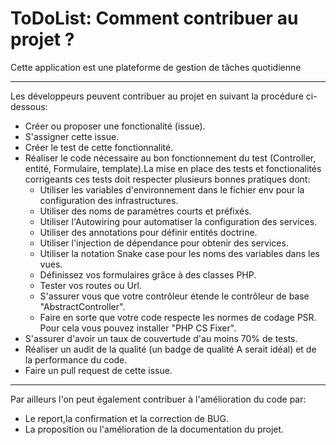 ToDoList: Comment contribuer au projet ?
======================================

Cette application est une plateforme de gestion de tâches quotidienne

-----------------

Les développeurs peuvent contribuer au projet en suivant la procédure ci-dessous:
* Créer ou proposer une fonctionalité (issue).
* S'assigner cette issue.
* Créer le test de cette fonctionnalité.
* Réaliser le code nécessaire au bon fonctionnement du test (Controller, entité, Formulaire, template).La mise en place des tests et fonctionalités corrigeants ces tests doit respecter plusieurs  bonnes pratiques dont:
  * Utiliser les variables d'environnement dans le fichier env pour la configuration des infrastructures.
  * Utiliser des noms de paramètres courts et préfixés.
  * Utiliser l'Autowiring pour automatiser la configuration des services.
  * Utiliser des annotations pour définir entités doctrine.
  * Utiliser l'injection de dépendance pour obtenir des services.
  * Utiliser la notation Snake case pour les noms  des variables dans les vues.
  * Définissez vos formulaires grâce à des classes PHP.
  * Tester vos routes ou Url.
  * S'assurer vous que votre contrôleur étende le contrôleur de base "AbstractController".
  * Faire en sorte que votre code respecte les normes de codage PSR. Pour cela vous pouvez installer "PHP CS Fixer".
* S'assurer d'avoir un taux de couvertude d'au moins 70% de tests.
* Réaliser un audit de la qualité (un badge de qualité A serait idéal) et de la performance du code.
* Faire un pull request de cette issue.
-----------------

Par ailleurs l'on peut également contribuer à l'amélioration du code par:
* Le report,la confirmation et la correction de BUG.
* La proposition ou l'amélioration de la documentation du projet.
